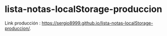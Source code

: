 # lista-notas-localStorage-produccion

Link producción : https://sergio8999.github.io/lista-notas-localStorage-produccion/.
